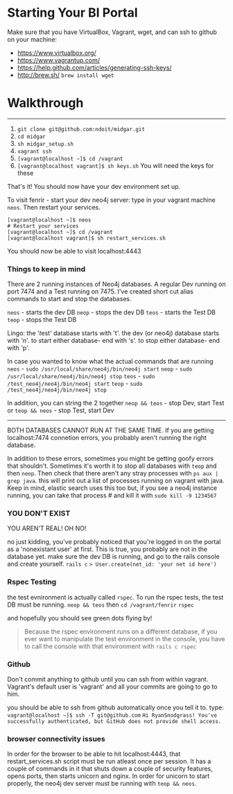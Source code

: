 Starting Your BI Portal
===

Make sure that you have VirtualBox, Vagrant, wget, and can ssh to github on your machine:

  * https://www.virtualbox.org/
  * https://www.vagrantup.com/
  * https://help.github.com/articles/generating-ssh-keys/
  * http://brew.sh/ `brew install wget`

# Walkthrough
---
1. `git clone git@github.com:ndoit/midgar.git`
2. `cd midgar`
3. `sh midgar_setup.sh`
4. `vagrant ssh`
5. `[vagrant@localhost ~]$ cd /vagrant`
6. `[vagrant@localhost vagrant]$ sh keys.sh`  You will need the keys for these

That's it! You should now have your dev environment set up.

To visit fenrir - start your dev neo4j server: type in your vagrant machine `neos`. Then restart your services.
```
[vagrant@localhost ~]$ neos
# Restart your services
[vagrant@localhost ~]$ cd /vagrant
[vagrant@localhost vagrant]$ sh restart_services.sh
```
You should now be able to visit localhost:4443

### Things to keep in mind
There are 2 running instances of Neo4j databases. A regular Dev running on port 7474 and a Test running on 7475. I've created short cut alias commands to start and stop the databases.

`neos` - starts the dev DB
`neop` - stops the dev DB
`teos` - starts the Test DB
`teop` - stops the Test DB

Lingo:
the '*t*est' database starts with 't'. the dev (or *n*eo4j) database starts with 'n'.
to *s*tart either database- end with 's'.
to sto*p* either database- end with 'p'.

In case you wanted to know what the actual commands that are running
`neos` - `sudo /usr/local/share/neo4j/bin/neo4j start`
`neop` - `sudo /usr/local/share/neo4j/bin/neo4j stop`
`teos` - `sudo /test_neo4j/neo4j/bin/neo4j start`
`teop` - `sudo /test_neo4j/neo4j/bin/neo4j stop`

In addition, you can string the 2 together
`neop && teos` - stop Dev, start Test
or
`teop && neos` - stop Test, start Dev

---
BOTH DATABASES CANNOT RUN AT THE SAME TIME. If you are getting localhost:7474 connetion errors, you probably aren't running the right database.

In addition to these errors, sometimes you might be getting goofy errors that shouldn't. Sometimes it's worth it to stop all databases with `teop` and then `neop`. Then check that there aren't any stray processes with `ps aux | grep java`. this will print out a list of processes running on vagrant with java. Keep in mind, elastic search uses this too but, if you see a neo4j instance running, you can take that process # and kill it with `sudo kill -9 1234567`

### YOU DON'T EXIST
YOU AREN'T REAL! OH NO!

no just kidding, you've probably noticed that you're logged in on the portal as a 'nonexistant user' at first. This is true, you probably are not in the database yet. make sure the dev DB is running, and go to the rails console and create yourself.
`rails c`
`> User.create(net_id: 'your net id here')`

### Rspec Testing
the test evnironment is actually called `rspec`. To run the rspec tests, the test DB must be running. 
`neop && teos`
then 
`cd /vagrant/fenrir`
`rspec`

and hopefully you should see green dots flying by!

> Because the rspec environment runs on a different database, if you ever want to manipulate the test environment in the console, you have to call the console with that environment with `rails c rspec`

### Github
Don't commit anything to github until you can ssh from within vagrant. Vagrant's default user is 'vagrant' and all your commits are going to go to him.

you should be able to ssh from github automatically once you tell it to. 
type:
`vagrant@localhost ~]$ ssh -T git@github.com`
`Hi RyanSnodgrass! You've successfully authenticated, but GitHub does not provide shell access.`

### browser connectivity issues
In order for the browser to be able to hit localhost:4443, that restart_services.sh script must be run atleast once per session. It has a couple of commands in it that shuts down a couple of security features, opens ports, then starts unicorn and nginx. In order for unicorn to start properly, the neo4j dev server must be running with `teop && neos`.
